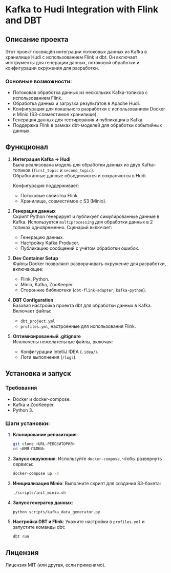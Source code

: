 # Kafka to Hudi Integration with Flink and DBT

## Описание проекта

Этот проект посвящён интеграции потоковых данных из Kafka в хранилище Hudi с использованием Flink и dbt. Он включает инструменты для генерации данных, потоковой обработки и конфигурации окружения для разработки.

### Основные возможности:
- Потоковая обработка данных из нескольких Kafka-топиков с использованием Flink.
- Обработка данных и загрузка результатов в Apache Hudi.
- Конфигурация для локального разработки с использованием Docker и Minio (S3-совместимое хранилище).
- Генерация данных для тестирования и публикация в Kafka.
- Поддержка Flink в рамках dbt-моделей для обработки событийных данных.

## Функционал

1. **Интеграция Kafka → Hudi**  
   Была реализована модель для обработки данных из двух Kafka-топиков (`first_topic` и `second_topic`).  
   Обработанные данные объединяются и сохраняются в Hudi.  

   Конфигурация поддерживает:
   - Потоковые свойства Flink.
   - Хранилище, совместимое с S3 (Minio).

2. **Генерация данных**  
   Скрипт Python генерирует и публикует симулированные данные в Kafka. Используется `multiprocessing` для обработки данных в 2 топиках одновременно. Сценарий включает:
   - Генерацию данных.
   - Настройку Kafka Producer.
   - Публикацию сообщений с учётом обработки ошибок.

3. **Dev Container Setup**  
   Файлы Docker позволяют разворачивать окружение для разработки, включающее:
   - Flink, Python.
   - Minio, Kafka, ZooKeeper.
   - Сторонние библиотеки (`dbt-flink-adapter`, `kafka-python`).

4. **DBT Configuration**  
   Базовая настройка проекта dbt для обработки данных в Kafka. Включает файлы:
   - `dbt_project.yml`
   - `profiles.yml`, настроенные для использования Flink.

5. **Оптимизированный .gitignore**  
   Исключены нежелательные файлы, включая:
   - Конфигурации IntelliJ IDEA (`.idea/`).
   - Логи выполнения (`/logs`).

## Установка и запуск

### Требования
- Docker и docker-compose.
- Kafka и ZooKeeper.
- Python 3.

### Шаги установки:

1. **Клонирование репозитория**:
   ```bash
   git clone <URL-РЕПОЗИТОРИЯ>
   cd <ИМЯ-ПАПКИ>
   ```

2. **Запуск окружения**:
   Используйте `docker-compose`, чтобы развернуть сервисы:
   ```bash
   docker-compose up -d
   ```

3. **Инициализация Minio**:
   Выполните скрипт для создания S3-бакета:
   ```bash
   ./scripts/init_minio.sh
   ```

4. **Запуск генератор данных**:
   ```bash
   python scripts/kafka_data_generator.py
   ```

5. **Настройка DBT и Flink**:
   Укажите настройки в `profiles.yml` и запустите команды dbt:
   ```bash
   dbt run
   ```

## Лицензия

Лицензия MIT (или другая, если применимо).
